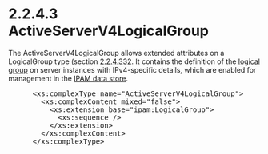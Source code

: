 <html dir="LTR" xmlns:mshelp="http://msdn.microsoft.com/mshelp" xmlns:ddue="http://ddue.schemas.microsoft.com/authoring/2003/5" xmlns:xlink="http://www.w3.org/1999/xlink" xmlns:tool="http://www.microsoft.com/tooltip">
 <body>
 <div id="header">
 <h1 class="heading">2.2.4.3 ActiveServerV4LogicalGroup</h1>
 </div>
 <div id="mainSection">
 <div id="mainBody">
 <div id="allHistory" class="saveHistory"></div>
 <div id="sectionSection0" class="section" name="collapseableSection">
 

<p>The ActiveServerV4LogicalGroup allows extended attributes on
a LogicalGroup type (section <a href="d21a293c-a42f-4215-bf21-daf82d6010f0.md">2.2.4.332</a>.
It contains the definition of the <a href="21b4a631-8f28-420f-822f-c5f879d5046e.md#gt_a0ebb16b-99de-4d7f-82f0-b08524eaa1dc">logical group</a> on server
instances with IPv4-specific details, which are enabled for management in the <a href="21b4a631-8f28-420f-822f-c5f879d5046e.md#gt_1ebbf4e0-d234-4732-a83d-022081131cea">IPAM data store</a>.</p>

<dl>
<dd>
<div><pre> &lt;xs:complexType name=&quot;ActiveServerV4LogicalGroup&quot;&gt;
   &lt;xs:complexContent mixed=&quot;false&quot;&gt;
     &lt;xs:extension base=&quot;ipam:LogicalGroup&quot;&gt;
       &lt;xs:sequence /&gt;
     &lt;/xs:extension&gt;
   &lt;/xs:complexContent&gt;
 &lt;/xs:complexType&gt;
</pre></div>
</dd></dl>


 </div>
 </div>
 </div>
 </body>
</html>